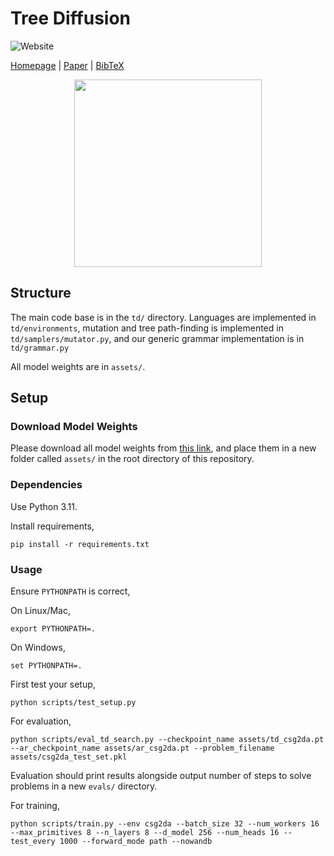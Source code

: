 # Tree Diffusion

![Website](https://img.shields.io/website?url=https%3A%2F%2Ftree-diffusion.github.io)

[Homepage](https://tree-diffusion.github.io) | [Paper](https://arxiv.org/abs/2405.20519) | [BibTeX](https://tree-diffusion.github.io/#citation)

<p align="center">
  <img src="images/sketch8.gif" height="300">
</p>

## Structure

The main code base is in the `td/` directory. Languages are implemented in `td/environments`, mutation and tree path-finding is implemented in `td/samplers/mutator.py`, and our generic grammar implementation is in `td/grammar.py`

All model weights are in `assets/`.

## Setup

### Download Model Weights

Please download all model weights from [this link](https://github.com/revalo/tree-diffusion/releases/download/model-weights/assets.zip), and place them in a new folder called `assets/` in the root directory of this repository.


### Dependencies

Use Python 3.11.

Install requirements,

```
pip install -r requirements.txt
```

### Usage

Ensure `PYTHONPATH` is correct,

On Linux/Mac,

```
export PYTHONPATH=.
```

On Windows,

```
set PYTHONPATH=.
```

First test your setup,

```
python scripts/test_setup.py
```

For evaluation,

```
python scripts/eval_td_search.py --checkpoint_name assets/td_csg2da.pt --ar_checkpoint_name assets/ar_csg2da.pt --problem_filename assets/csg2da_test_set.pkl
```

Evaluation should print results alongside output number of steps to solve problems in a new `evals/` directory.

For training,

```
python scripts/train.py --env csg2da --batch_size 32 --num_workers 16 --max_primitives 8 --n_layers 8 --d_model 256 --num_heads 16 --test_every 1000 --forward_mode path --nowandb
```

